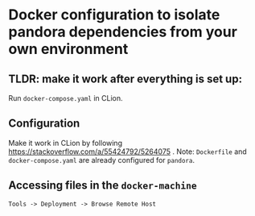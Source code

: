# Docker configuration to isolate pandora dependencies from your own environment

## TLDR: make it work after everything is set up:

Run `docker-compose.yaml` in CLion.

## Configuration

Make it work in CLion by following https://stackoverflow.com/a/55424792/5264075 . Note: `Dockerfile` and `docker-compose.yaml` are already configured for `pandora`.

## Accessing files in the `docker-machine`

`Tools -> Deployment -> Browse Remote Host`
